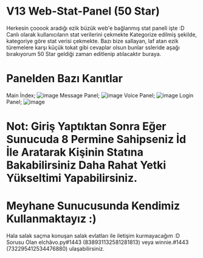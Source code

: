 # V13 Web-Stat-Panel (50 Star)
Herkesin çooook aradığı ezik büzük web'e bağlanmış stat paneli işte :D
Canlı olarak kullanıcıların stat verilerini çekmekte Kategorize edilmiş şekilde, kategoriye göre stat verisi çekmekte.
Bazı bize sallayan, laf atan ezik türemelere karşı küçük tokat gibi cevaplar olsun bunlar ssleride aşağı bırakıyorum
50 Star geldiği zaman editlenip atılacaktır buraya.
# Panelden Bazı Kanıtlar 
Main İndex;
![image](https://user-images.githubusercontent.com/74346832/173930535-1afc5d83-ee6e-449f-9741-2afd0b36fcd9.png)
Message Panel;
![image](https://user-images.githubusercontent.com/74346832/173930649-7355c2d9-f2ca-49b6-b433-9b59e80ae3f1.png)
Voice Panel;
![image](https://user-images.githubusercontent.com/74346832/173930706-257a6433-c3f9-4173-9d63-fc89e6064d1d.png)
Login Panel;
![image](https://user-images.githubusercontent.com/74346832/173930843-8640b36d-fd60-49d3-bf09-5c1f48c8a07d.png)
# Not: Giriş Yaptıktan Sonra Eğer Sunucuda 8 Permine Sahipseniz İd İle Aratarak Kişinin Statına Bakabilirsiniz Daha Rahat Yetki Yükseltimi Yapabilirsiniz.
# Meyhane Sunucusunda Kendimiz Kullanmaktayız :)

Hala salak saçma konuşan salak evlatları ile iletişim kurmayacağım :D
Sorusu Olan elchâvo.py#1443 (838931132581281813) veya winnie.#1443 (732295412534476880) ulaşabilirsiniz.

